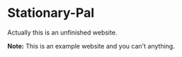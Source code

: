 # Stationary-Pal

Actually this is an unfinished website.

**Note:** This is an example website and you can't anything.
